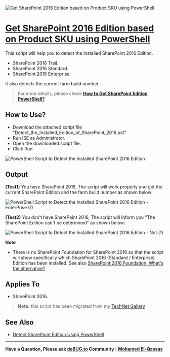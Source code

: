 
![Get SharePoint 2016 Edition based on Product SKU using PowerShell](https://user-images.githubusercontent.com/49816567/102157256-362c0780-3e90-11eb-80a7-565e4d6353d1.png)

# [Get SharePoint 2016 Edition based on Product SKU using PowerShell](https://spgeeks.devoworx.com/get-sharepoint-edition-powershell/)

This script will help you to detect the Installed SharePoint 2016 Edition.

- SharePoint 2016 Trail.
- SharePoint 2016 Standard.
- SharePoint 2016 Enterprise.

It also detects the current farm build number.

> For more details, please check **[How to Get SharePoint Edition PowerShell?](https://spgeeks.devoworx.com/get-sharepoint-edition-powershell/)**

## How to Use?

- Download the attached script file "Detect_the_Installed_Edition_of_SharePoint_2016.ps1"
- Run ISE as Administrator.
- Open the downloaded script file.
- Click Run.

![PowerShell Script to Detect the Installed SharePoint 2016 Edition](https://user-images.githubusercontent.com/49816567/102153853-2d840300-3e89-11eb-989e-c1b23213590d.gif)

## Output

**(Test1)** You have SharePoint 2016, The script will work properly and get the current SharePoint Edition and the farm build number as shown below:

![PowerShell Script to Detect the Installed SharePoint 2016 Edition - EnterPrise (1)](https://user-images.githubusercontent.com/49816567/102157429-886d2880-3e90-11eb-9de9-6ca2e2c5007e.png)

**(Test2)** You don't have SharePoint 2016, The script will inform you "The SharePoint Edition can't be determined" as shown below:

![PowerShell Script to Detect the Installed SharePoint 2016 Edition - Not (1)](https://user-images.githubusercontent.com/49816567/102157424-86a36500-3e90-11eb-857e-70df23971e09.png)

**Note**

- There is no SharePoint Foundation for SharePoint 2016 so that the script will show specifically which SharePoint 2016 (Standard / Enterprise) Edition has been installed. See also [SharePoint 2016 Foundation, What's the alternative?](https://spgeeks.devoworx.com/sharepoint-foundation-2016-whats-the-alternative/)



## Applies To

- SharePoint 2016.


> **Note:** this script has been migrated from my [TechNet Gallery ](https://gallery.technet.microsoft.com/PowerShell-Script-to-52956bf7)

## See Also

- [Detect SharePoint Edition Using PowerShell](https://github.com/melqassas/PSforSharePoint/blob/master/Detect%20SharePoint%20Edition%20using%20PowerShell/)



--------------

**Have a Question, Please ask [deBUG.to](https://deBUG.to) Community** | **[Mohamed El-Qassas](https://devoworx.com)**
